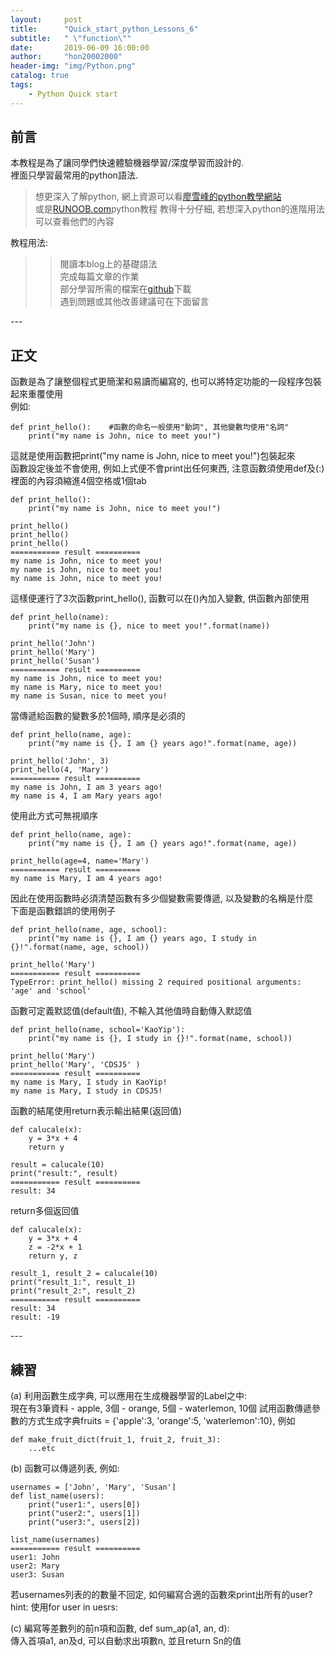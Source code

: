 ```yaml
---
layout:     post
title:      "Quick_start_python_Lessons_6"
subtitle:   " \"function\""
date:       2019-06-09 16:00:00
author:     "hon20002000"
header-img: "img/Python.png"
catalog: true
tags:
    - Python Quick start
---
```


## 前言

本教程是為了讓同學們快速體驗機器學習/深度學習而設計的.  
裡面只學習最常用的python語法.

>想更深入了解python, 網上資源可以看[廖雪峰的python教學網站](https://www.liaoxuefeng.com/wiki/1016959663602400)  
>或是[RUNOOB.com](http://www.runoob.com/python/python-tutorial.html)python教程
>教得十分仔細, 若想深入python的進階用法可以查看他們的內容   

教程用法:  
>>閱讀本blog上的基礎語法  
>>完成每篇文章的作業  
>>部分學習所需的檔案在[github](https://github.com/hon20002000/MacauAIChallenge2019_pythonLessons)下載  
>>遇到問題或其他改善建議可在下面留言


<p id = "build"></p>
---

## 正文

函數是為了讓整個程式更簡潔和易讀而編寫的, 也可以將特定功能的一段程序包裝起來重覆使用  
例如:

    def print_hello():    #函數的命名一般使用"動詞", 其他變數均使用"名詞"
        print("my name is John, nice to meet you!")

這就是使用函數把print("my name is John, nice to meet you!")包裝起來  
函數設定後並不會使用, 例如上式便不會print出任何東西, 注意函數須使用def及(:)  
裡面的內容須縮進4個空格或1個tab  

    def print_hello():
        print("my name is John, nice to meet you!")
    
    print_hello()
    print_hello()
    print_hello()
    =========== result ==========
    my name is John, nice to meet you!
    my name is John, nice to meet you!
    my name is John, nice to meet you!

這樣便運行了3次函數print_hello(), 函數可以在()內加入變數, 供函數內部使用  

    def print_hello(name):
        print("my name is {}, nice to meet you!".format(name))
    
    print_hello('John')
    print_hello('Mary')
    print_hello('Susan')
    =========== result ==========
    my name is John, nice to meet you!
    my name is Mary, nice to meet you!
    my name is Susan, nice to meet you!
    
當傳遞給函數的變數多於1個時, 順序是必須的  

    def print_hello(name, age):
        print("my name is {}, I am {} years ago!".format(name, age))
    
    print_hello('John', 3)
    print_hello(4, 'Mary')
    =========== result ==========
    my name is John, I am 3 years ago!
    my name is 4, I am Mary years ago!

使用此方式可無視順序  

    def print_hello(name, age):
        print("my name is {}, I am {} years ago!".format(name, age))
    
    print_hello(age=4, name='Mary')
    =========== result ==========
    my name is Mary, I am 4 years ago!

因此在使用函數時必須清楚函數有多少個變數需要傳遞, 以及變數的名稱是什麼  
下面是函數錯誤的使用例子  

    def print_hello(name, age, school):
        print("my name is {}, I am {} years ago, I study in {}!".format(name, age, school))

    print_hello('Mary')
    =========== result ==========
    TypeError: print_hello() missing 2 required positional arguments: 'age' and 'school'
   

函數可定義默認值(default值), 不輸入其他值時自動傳入默認值    

    def print_hello(name, school='KaoYip'):
        print("my name is {}, I study in {}!".format(name, school))

    print_hello('Mary')
    print_hello('Mary', 'CDSJ5' )   
    =========== result ==========
    my name is Mary, I study in KaoYip!
    my name is Mary, I study in CDSJ5!

函數的結尾使用return表示輸出結果(返回值)      

    def calucale(x):
        y = 3*x + 4
        return y

    result = calucale(10)
    print("result:", result)   
    =========== result ==========
    result: 34

return多個返回值     

    def calucale(x):
        y = 3*x + 4
        z = -2*x + 1
        return y, z

    result_1, result_2 = calucale(10)
    print("result_1:", result_1)   
    print("result_2:", result_2) 
    =========== result ==========
    result: 34
    result: -19
    
<p id = "build"></p>
---
    
## 練習


(a) 利用函數生成字典, 可以應用在生成機器學習的Label之中:  
    現在有3筆資料
    - apple, 3個
    - orange, 5個
    - waterlemon, 10個
    試用函數傳遞參數的方式生成字典fruits = {'apple':3, 'orange':5, 'waterlemon':10}, 例如  
    
    def make_fruit_dict(fruit_1, fruit_2, fruit_3):
        ...etc

(b) 函數可以傳遞列表, 例如:

    usernames = ['John', 'Mary', 'Susan']
    def list_name(users):
        print("user1:", users[0])
        print("user2:", users[1])
        print("user3:", users[2])
    
    list_name(usernames)
    =========== result ==========
    user1: John
    user2: Mary
    user3: Susan
    
若usernames列表的的數量不回定, 如何編寫合適的函數來print出所有的user?  
hint: 使用for user in uesrs:  
  
(c) 編寫等差數列的前n項和函數, def sum_ap(a1, an, d):  
    傳入首項a1, an及d, 可以自動求出項數n, 並且return Sn的值